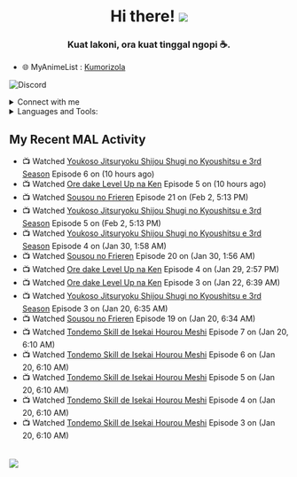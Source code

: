 <h1 align="center">Hi there! <img src="https://media.giphy.com/media/hvRJCLFzcasrR4ia7z/giphy.gif" width="25px"> </h1>
<h3 align="center">Kuat lakoni, ora kuat tinggal ngopi ☕.</h3>

- 🌐 MyAnimeList : [Kumorizola](https://myanimelist.net/animelist/Kumorizola)

![Discord](https://discord.c99.nl/widget/theme-3/761213268009943051.png)
<details>
      <summary>Connect with me</summary>
    <p align="left">
        <a href="https://www.instagram.com/kumorizola/" target="blank"><img align="center"
                src="https://raw.githubusercontent.com/rahuldkjain/github-profile-readme-generator/master/src/images/icons/Social/instagram.svg"
                alt="kumorizola" height="30" width="40" /></a>
        <a href="https://discord.com" target="blank"><img align="center"
                src="https://raw.githubusercontent.com/rahuldkjain/github-profile-readme-generator/master/src/images/icons/Social/discord.svg"
                alt="Kumori#5882" height="30" width="40" /></a>
    </p>
</details>

<details>
    <summary align="left">Languages and Tools:</summary>
<p align="left">
      <a href="https://www.w3schools.com/css/" target="_blank">
        <img src="https://raw.githubusercontent.com/devicons/devicon/master/icons/css3/css3-original-wordmark.svg"
            alt="css3" width="40" height="40" /> </a> <a href="https://www.w3.org/html/" target="_blank"> <img
            src="https://raw.githubusercontent.com/devicons/devicon/master/icons/html5/html5-original-wordmark.svg"
            alt="html5" width="40" height="40" /> </a> <a href="https://www.java.com" target="_blank"> <img
            src="https://raw.githubusercontent.com/devicons/devicon/master/icons/java/java-original.svg" alt="java"
            width="40" height="40" /> </a> <a href="https://developer.mozilla.org/en-US/docs/Web/JavaScript"
            target="_blank"> <img
            src="https://raw.githubusercontent.com/devicons/devicon/master/icons/javascript/javascript-original.svg"
            alt="javascript" width="40" height="40" /> </a> <a href="https://nodejs.org" target="_blank"> <img
            src="https://raw.githubusercontent.com/devicons/devicon/master/icons/nodejs/nodejs-original-wordmark.svg"
            alt="nodejs" width="40" height="40" /> </a> <a href="https://www.python.org" target="_blank"> <img
            src="https://raw.githubusercontent.com/devicons/devicon/master/icons/python/python-original.svg"
            alt="python" width="40" height="40" /> </a> <a href="https://www.typescriptlang.org/" target="_blank"> <img
            src="https://raw.githubusercontent.com/devicons/devicon/master/icons/typescript/typescript-original.svg" 
            alt="typescript" width="40" height="40" /> </a> <a href="https://www.photoshop.com/en" target="_blank"> <img
            src="https://upload.wikimedia.org/wikipedia/commons/a/af/Adobe_Photoshop_CC_icon.svg" alt="photoshop" width="40" height="40"/> </a>
            <a href="https://www.adobe.com/products/premiere.html" target="_blank"> <img
            src="https://upload.wikimedia.org/wikipedia/commons/4/40/Adobe_Premiere_Pro_CC_icon.svg" alt="Premiere pro" width="40" height="40"/> </a>
            <a href="https://www.adobe.com/in/products/illustrator.html" target="_blank"> <img 
            src="https://upload.wikimedia.org/wikipedia/commons/f/fb/Adobe_Illustrator_CC_icon.svg" alt="illustrator" width="40" height="40"/> </a>
      
 </details>
 
 <h2> My Recent MAL Activity</h2>
<!-- MAL_ACTIVITY:start -->

- 📺 Watched [Youkoso Jitsuryoku Shijou Shugi no Kyoushitsu e 3rd Season](https://MyAnimeList.net/anime.php?id=51180) Episode 6 on (10 hours ago)
- 📺 Watched [Ore dake Level Up na Ken](https://MyAnimeList.net/anime.php?id=52299) Episode 5 on (10 hours ago)
- 📺 Watched [Sousou no Frieren](https://MyAnimeList.net/anime.php?id=52991) Episode 21 on (Feb 2, 5:13 PM)
- 📺 Watched [Youkoso Jitsuryoku Shijou Shugi no Kyoushitsu e 3rd Season](https://MyAnimeList.net/anime.php?id=51180) Episode 5 on (Feb 2, 5:13 PM)
- 📺 Watched [Youkoso Jitsuryoku Shijou Shugi no Kyoushitsu e 3rd Season](https://MyAnimeList.net/anime.php?id=51180) Episode 4 on (Jan 30, 1:58 AM)
- 📺 Watched [Sousou no Frieren](https://MyAnimeList.net/anime.php?id=52991) Episode 20 on (Jan 30, 1:56 AM)
- 📺 Watched [Ore dake Level Up na Ken](https://MyAnimeList.net/anime.php?id=52299) Episode 4 on (Jan 29, 2:57 PM)
- 📺 Watched [Ore dake Level Up na Ken](https://MyAnimeList.net/anime.php?id=52299) Episode 3 on (Jan 22, 6:39 AM)
- 📺 Watched [Youkoso Jitsuryoku Shijou Shugi no Kyoushitsu e 3rd Season](https://MyAnimeList.net/anime.php?id=51180) Episode 3 on (Jan 20, 6:35 AM)
- 📺 Watched [Sousou no Frieren](https://MyAnimeList.net/anime.php?id=52991) Episode 19 on (Jan 20, 6:34 AM)
- 📺 Watched [Tondemo Skill de Isekai Hourou Meshi](https://MyAnimeList.net/anime.php?id=53446) Episode 7 on (Jan 20, 6:10 AM)
- 📺 Watched [Tondemo Skill de Isekai Hourou Meshi](https://MyAnimeList.net/anime.php?id=53446) Episode 6 on (Jan 20, 6:10 AM)
- 📺 Watched [Tondemo Skill de Isekai Hourou Meshi](https://MyAnimeList.net/anime.php?id=53446) Episode 5 on (Jan 20, 6:10 AM)
- 📺 Watched [Tondemo Skill de Isekai Hourou Meshi](https://MyAnimeList.net/anime.php?id=53446) Episode 4 on (Jan 20, 6:10 AM)
- 📺 Watched [Tondemo Skill de Isekai Hourou Meshi](https://MyAnimeList.net/anime.php?id=53446) Episode 3 on (Jan 20, 6:10 AM)

<!-- MAL_ACTIVITY:end -->

  
<h2 align="left"> <img src="https://media.discordapp.net/attachments/918405470073520168/919220018355523584/ezgif.com-gif-maker_1.gif">
